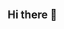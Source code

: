 ## Hi there 👋

<!--
**Noor807/Noor807** is a ✨ _special_ ✨ repository because its `README.md` (this file) appears on your GitHub profile.

Here are some ideas to get you started:












- 🔭 I’m currently working on ...
- 🌱 I’m currently learning ...
- 👯 I’m looking to collaborate on ...
- 🤔 I’m looking for help with ...
- 💬 Ask me about ...
- 📫 How to reach me: ...
- 😄 Pronouns: ...
- ⚡ Fun fact: ...
-->
